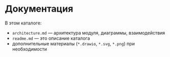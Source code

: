 # Документация

В этом каталоге:

- `architecture.md` — архитектура модуля, диаграммы, взаимодействия
- `readme.md` — это описание каталога
- дополнительные материалы (`*.drawio`, `*.svg`, `*.png`) при необходимости

